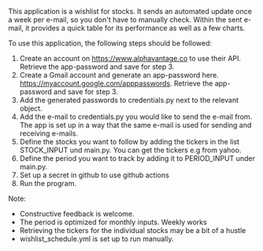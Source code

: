 This application is a wishlist for stocks. It sends an automated update once a week per e-mail, so you don't have to manually check. 
Within the sent e-mail, it provides a quick table for its performance as well as a few charts. 

To use this application, the following steps should be followed:
1. Create an account on https://www.alphavantage.co to use their API. Retrieve the app-password and save for step 3. 
2. Create a Gmail account and generate an app-password here. https://myaccount.google.com/apppasswords. Retrieve the app-password and save for step 3. 
3. Add the generated passwords to credentials.py next to the relevant object.
4. Add the e-mail to credentials.py you would like to send the e-mail from. The app is set up in a way that the same e-mail is used for sending and receiving e-mails.
5. Define the stocks you want to follow by adding the tickers in the list STOCK_INPUT und main.py. You can get the tickers e.g from yahoo.  
6. Define the period you want to track by adding it to PERIOD_INPUT under main.py.
7. Set up a secret in github to use github actions
8. Run the program.

Note:
- Constructive feedback is welcome. 
- The period is optimized for monthly inputs. Weekly works
- Retrieving the tickers for the individual stocks may be a bit of a hustle
- wishlist_schedule.yml is set up to run manually.


